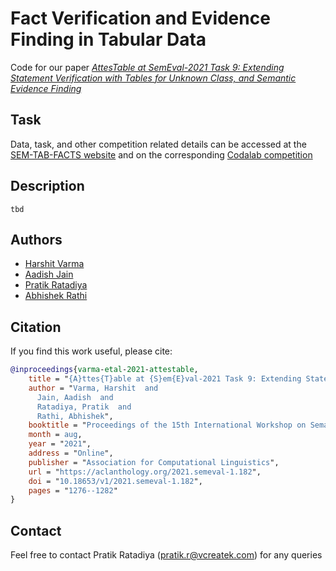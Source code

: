 # Fact Verification and Evidence Finding in Tabular Data

Code for our paper [*AttesTable at SemEval-2021 Task 9: Extending Statement Verification with Tables for Unknown Class, and Semantic Evidence Finding*](https://aclanthology.org/2021.semeval-1.182/)

## Task
Data, task, and other competition related details can be accessed at the [SEM-TAB-FACTS website](https://sites.google.com/view/sem-tab-facts) and on the corresponding [Codalab competition](https://competitions.codalab.org/competitions/27748)

## Description
`tbd`  

## Authors
- [Harshit Varma](https://github.com/hrshtv)
- [Aadish Jain](https://github.com/aadishjain2911)
- [Pratik Ratadiya](https://github.com/prratadiya)
- [Abhishek Rathi](https://github.com/abhishek-vcreatek)

## Citation

If you find this work useful, please cite:
```bibtex
@inproceedings{varma-etal-2021-attestable,
    title = "{A}ttes{T}able at {S}em{E}val-2021 Task 9: Extending Statement Verification with Tables for Unknown Class, and Semantic Evidence Finding",
    author = "Varma, Harshit  and
      Jain, Aadish  and
      Ratadiya, Pratik  and
      Rathi, Abhishek",
    booktitle = "Proceedings of the 15th International Workshop on Semantic Evaluation (SemEval-2021)",
    month = aug,
    year = "2021",
    address = "Online",
    publisher = "Association for Computational Linguistics",
    url = "https://aclanthology.org/2021.semeval-1.182",
    doi = "10.18653/v1/2021.semeval-1.182",
    pages = "1276--1282"
}
```

## Contact
Feel free to contact Pratik Ratadiya (pratik.r@vcreatek.com) for any queries